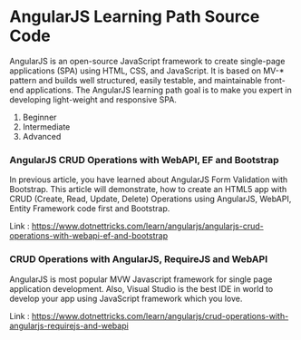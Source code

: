 # AngularJS Learning Path Source Code
AngularJS is an open-source JavaScript framework to create single-page applications (SPA) using HTML, CSS, and JavaScript. It is based on MV-* pattern and builds well structured, easily testable, and maintainable front-end applications. The AngularJS learning path goal is to make you expert in developing light-weight and responsive SPA.

1. Beginner
2. Intermediate
3. Advanced

### AngularJS CRUD Operations with WebAPI, EF and Bootstrap
In previous article, you have learned about AngularJS Form Validation with Bootstrap. This article will demonstrate, how to create an HTML5 app with CRUD (Create, Read, Update, Delete) Operations using AngularJS, WebAPI, Entity Framework code first and Bootstrap.

Link : https://www.dotnettricks.com/learn/angularjs/angularjs-crud-operations-with-webapi-ef-and-bootstrap

### CRUD Operations with AngularJS, RequireJS and WebAPI
AngularJS is most popular MVW Javascript framework for single page application development. Also, Visual Studio is the best IDE in world to develop your app using JavaScript framework which you love.

Link : https://www.dotnettricks.com/learn/angularjs/crud-operations-with-angularjs-requirejs-and-webapi
